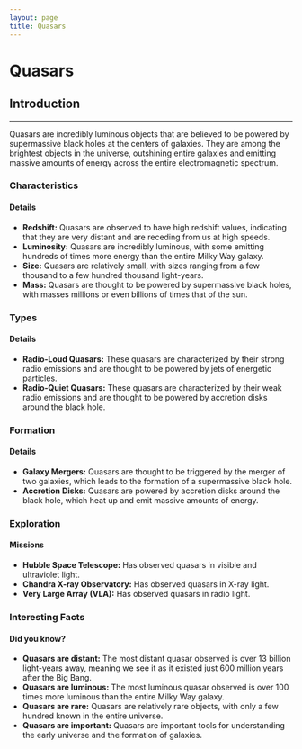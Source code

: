 ```yaml
---
layout: page
title: Quasars
---
```


# Quasars


## Introduction
---------------

Quasars are incredibly luminous objects that are believed to be powered by supermassive black holes at the centers of galaxies. They are among the brightest objects in the universe, outshining entire galaxies and emitting massive amounts of energy across the entire electromagnetic spectrum.

### Characteristics

#### Details

* **Redshift:** Quasars are observed to have high redshift values, indicating that they are very distant and are receding from us at high speeds.
* **Luminosity:** Quasars are incredibly luminous, with some emitting hundreds of times more energy than the entire Milky Way galaxy.
* **Size:** Quasars are relatively small, with sizes ranging from a few thousand to a few hundred thousand light-years.
* **Mass:** Quasars are thought to be powered by supermassive black holes, with masses millions or even billions of times that of the sun.

### Types

#### Details

* **Radio-Loud Quasars:** These quasars are characterized by their strong radio emissions and are thought to be powered by jets of energetic particles.
* **Radio-Quiet Quasars:** These quasars are characterized by their weak radio emissions and are thought to be powered by accretion disks around the black hole.

### Formation

#### Details

* **Galaxy Mergers:** Quasars are thought to be triggered by the merger of two galaxies, which leads to the formation of a supermassive black hole.
* **Accretion Disks:** Quasars are powered by accretion disks around the black hole, which heat up and emit massive amounts of energy.

### Exploration

#### Missions

* **Hubble Space Telescope:** Has observed quasars in visible and ultraviolet light.
* **Chandra X-ray Observatory:** Has observed quasars in X-ray light.
* **Very Large Array (VLA):** Has observed quasars in radio light.

### Interesting Facts

#### Did you know?

* **Quasars are distant:** The most distant quasar observed is over 13 billion light-years away, meaning we see it as it existed just 600 million years after the Big Bang.
* **Quasars are luminous:** The most luminous quasar observed is over 100 times more luminous than the entire Milky Way galaxy.
* **Quasars are rare:** Quasars are relatively rare objects, with only a few hundred known in the entire universe.
* **Quasars are important:** Quasars are important tools for understanding the early universe and the formation of galaxies.
